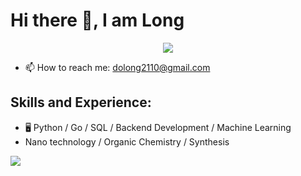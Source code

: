 # Hi there 👋, I am Long

<div id="header" align="center">
  <img src="https://media.giphy.com/media/R03zWv5p1oNSQd91EP/giphy.gif"/>
</div>


- 📫 How to reach me: dolong2110@gmail.com

## Skills and Experience:

* 🖥️ Python / Go / SQL / Backend Development / Machine Learning
* Nano technology / Organic Chemistry / Synthesis

![](https://komarev.com/ghpvc/?username=dolong2110&color=red)

<!--
**dolong2110/DoLong2110** is a ✨ _special_ ✨ repository because its `README.md` (this file) appears on your GitHub profile.

Here are some ideas to get you started:

- 🔭 I’m currently working on ...
- 🌱 I’m currently learning ...
- 👯 I’m looking to collaborate on ...
- 🤔 I’m looking for help with ...
- 💬 Ask me about ...
- 📫 How to reach me: ...
- 😄 Pronouns: ...
- ⚡ Fun fact: ...
-->
